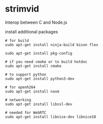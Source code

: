 # strimvid  

Interop between C and Node.js  

install additional packages  

```  
# for build  
sudo apt-get install ninja-build bison flex  

sudo apt-get install pkg-config  

# if you need cmake or to build hotdoc  
sudo apt-get install cmake  

# to support python  
sudo apt-get install python3-dev  
  
# for openh264  
sudo apt-get install nasm  

# networking  
sudo apt-get install libssl-dev  

# needed for WebRTC  
sudo apt-get install libnice-dev libnice10  

  
```  
  